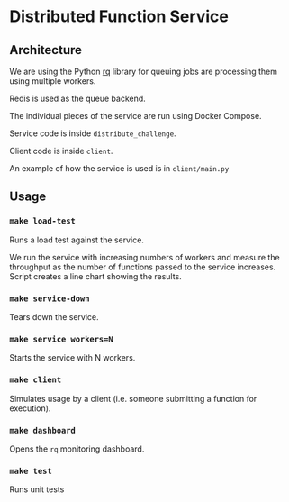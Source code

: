# Distributed Function Service

## Architecture

We are using the Python [rq](https://python-rq.org/) library for queuing jobs are processing them using multiple workers.

Redis is used as the queue backend.

The individual pieces of the service are run using Docker Compose.

Service code is inside `distribute_challenge`.

Client code is inside `client`.

An example of how the service is used is in `client/main.py`

## Usage

### `make load-test`

Runs a load test against the service.

We run the service with increasing numbers of workers and measure the throughput as the number of functions passed to the service increases. Script creates a line chart showing the results.

### `make service-down`

Tears down the service.

### `make service workers=N`

Starts the service with N workers.

### `make client`

Simulates usage by a client (i.e. someone submitting a function for execution).

### `make dashboard`

Opens the `rq` monitoring dashboard.

### `make test`

Runs unit tests
